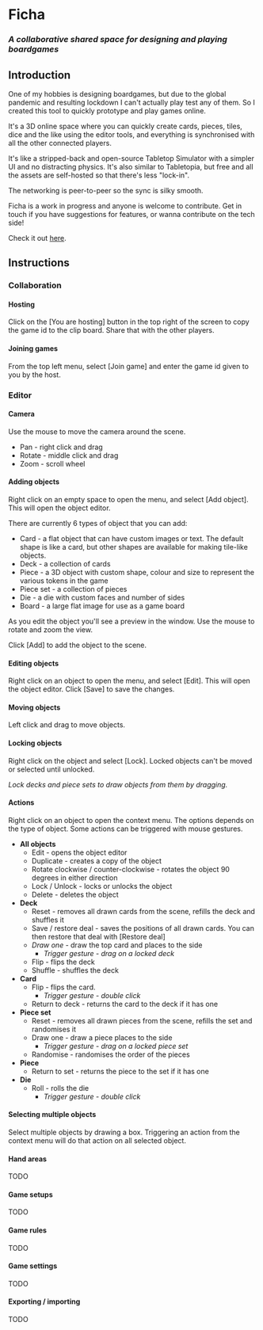 # Ficha
### *A collaborative shared space for designing and playing boardgames*

## Introduction

One of my hobbies is designing boardgames, but due to the global pandemic and resulting lockdown I can't actually play test any of them. So I created this tool to quickly prototype and play games online.

It's a 3D online space where you can quickly create cards, pieces, tiles, dice and the like using the editor tools, and everything is synchronised with all the other connected players.

It's like a stripped-back and open-source Tabletop Simulator with a simpler UI and no distracting physics. It's also similar to Tabletopia, but free and all the assets are self-hosted so that there's less "lock-in".

The networking is peer-to-peer so the sync is silky smooth.

Ficha is a work in progress and anyone is welcome to contribute. Get in touch if you have suggestions for features, or wanna contribute on the tech side!

Check it out [here](www.ficha.now.sh).

## Instructions

### Collaboration

#### Hosting
Click on the [You are hosting] button in the top right of the screen to copy the game id to the clip board. Share that with the other players.

#### Joining games
From the top left menu, select [Join game] and enter the game id given to you by the host.

### Editor
#### Camera
Use the mouse to move the camera around the scene.
* Pan - right click and drag
* Rotate - middle click and drag
* Zoom - scroll wheel


#### Adding objects
Right click on an empty space to open the menu, and select [Add object]. This will open the object editor.

There are currently 6 types of object that you can add:
* Card - a flat object that can have custom images or text. The default shape is like a card, but other shapes are available for making tile-like objects.
* Deck - a collection of cards
* Piece - a 3D object with custom shape, colour and size to represent the various tokens in the game
* Piece set - a collection of pieces
* Die - a die with custom faces and number of sides
* Board - a large flat image for use as a game board

As you edit the object you'll see a preview in the window. Use the mouse to rotate and zoom the view.

Click [Add] to add the object to the scene.

#### Editing objects
Right click on an object to open the menu, and select [Edit]. This will open the object editor. Click [Save] to save the changes.

#### Moving objects
Left click and drag to move objects.

#### Locking objects
Right click on the object and select [Lock]. Locked objects can't be moved or selected until unlocked. 

*Lock decks and piece sets to draw objects from them by dragging.*

#### Actions
Right click on an object to open the context menu. The options depends on the type of object. Some actions can be triggered with mouse gestures.

* **All objects**
  * Edit - opens the object editor
  * Duplicate - creates a copy of the object
  * Rotate clockwise / counter-clockwise - rotates the object 90 degrees in either direction
  * Lock / Unlock - locks or unlocks the object
  * Delete - deletes the object 
* **Deck**
  * Reset - removes all drawn cards from the scene, refills the deck and shuffles it
  * Save / restore deal - saves the positions of all drawn cards. You can then restore that deal with [Restore deal]
  * *Draw one* - draw the top card and places to the side 
    * *Trigger gesture - drag on a locked deck*
  * Flip - flips the deck
  * Shuffle - shuffles the deck
* **Card**
  * Flip - flips the card. 
    * *Trigger gesture - double click*
  * Return to deck - returns the card to the deck if it has one
* **Piece set**
  * Reset - removes all drawn pieces from the scene, refills the set and randomises it
  * Draw one - draw a piece places to the side 
    * *Trigger gesture - drag on a locked piece set*
  * Randomise - randomises the order of the pieces
* **Piece**
  * Return to set - returns the piece to the set if it has one
* **Die**
  * Roll - rolls the die
    * *Trigger gesture - double click*


#### Selecting multiple objects
Select multiple objects by drawing a box. Triggering an action from the context menu will do that action on all selected object.

#### Hand areas
TODO

#### Game setups
TODO

#### Game rules
TODO

#### Game settings
TODO

#### Exporting / importing
TODO

